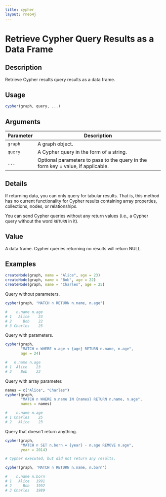 ```yaml
---
title: cypher
layout: rneo4j
---
```


# Retrieve Cypher Query Results as a Data Frame

## Description

Retrieve Cypher results query results as a data frame.

## Usage

```r
cypher(graph, query, ...)
```

## Arguments

| Parameter | Description |
| --------- | ----------- 
| `graph`   | A graph object. |
| `query`   | A Cypher query in the form of a string. |
| `...`     | Optional parameters to pass to the query in the form key = value, if applicable. |

## Details

If returning data, you can only query for tabular results. That is, this method has no current functionality for Cypher results containing array properties, collections, nodes, or relationships.

You can send Cypher queries without any return values (i.e., a Cypher query without the word `RETURN` in it).

## Value

A data frame. Cypher queries returning no results will return NULL.

## Examples

```r
createNode(graph, name = "Alice", age = 23)
createNode(graph, name = "Bob", age = 22)
createNode(graph, name = "Charles", age = 25)
```

Query without parameters.

```r
cypher(graph, "MATCH n RETURN n.name, n.age")

#    n.name n.age
# 1   Alice    23
# 2     Bob    22
# 3 Charles    25
```

Query with parameters.

```r
cypher(graph, 
	   "MATCH n WHERE n.age < {age} RETURN n.name, n.age", 
	   age = 24)

#   n.name n.age
# 1  Alice    23
# 2    Bob    22
```

Query with array parameter.

```r
names = c("Alice", "Charles")
cypher(graph,
	   "MATCH n WHERE n.name IN {names} RETURN n.name, n.age",
	   names = names)

#    n.name n.age
# 1 Charles    25
# 2   Alice    23
```

Query that doesn't return anything.

```r
cypher(graph, 
	   "MATCH n SET n.born = {year} - n.age REMOVE n.age",
	   year = 2014)

# Cypher executed, but did not return any results.

cypher(graph, 'MATCH n RETURN n.name, n.born')

#    n.name n.born
# 1   Alice   1991
# 2     Bob   1992
# 3 Charles   1989
```